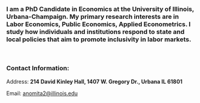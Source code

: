 
### I am a PhD Candidate in Economics at the University of Illinois, Urbana-Champaign. My primary research interests are in Labor Economics, Public Economics, Applied Econometrics. I study how individuals and institutions respond to state and local policies that aim to promote inclusivity in labor markets.


<br>

### Contact Information:
Address: **214 David Kinley Hall, 1407 W. Gregory Dr., Urbana IL 61801**

Email: anomita2@illinois.edu
